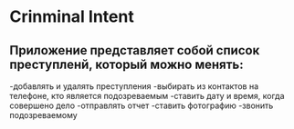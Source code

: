 # Crinminal Intent
## Приложение представляет собой список преступленй, который можно менять: 
-добавлять и удалять преступления
-выбирать из контактов на телефоне, кто является подозреваемым
-cтавить дату и время, когда совершено дело
-отправлять отчет
-ставить фотографию 
-звонить подозреваемому

